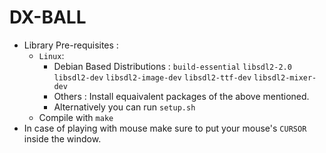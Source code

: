 # DX-BALL
* Library Pre-requisites : 
  * ```Linux```:
    * Debian Based Distributions : 
       ```build-essential``` ```libsdl2-2.0```  ```libsdl2-dev``` ```libsdl2-image-dev``` ```libsdl2-ttf-dev``` ```libsdl2-mixer-dev```
    * Others : Install equaivalent packages of the above mentioned. 
    * Alternatively you can run ```setup.sh```
  * Compile with ```make``` 
* In case of playing with mouse make sure to put your mouse's  ```CURSOR``` inside the window.
